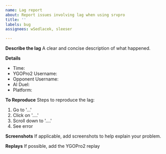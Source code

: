 ```yaml
---
name: Lag report
about: Report issues involving lag when using srvpro
title: ''
labels: bug
assignees: wSedlacek, sleeser

---
```


**Describe the lag**
A clear and concise description of what happened.

**Details**
* Time:
* YGOPro2 Username: 
* Opponent Username:
* AI Duel:
* Platform:

**To Reproduce**
Steps to reproduce the lag:
1. Go to '...'
2. Click on '....'
3. Scroll down to '....'
4. See error

**Screenshots**
If applicable, add screenshots to help explain your problem.

**Replays**
If possible, add the YGOPro2 replay
